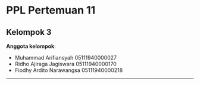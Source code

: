 # PPL Pertemuan 11
## Kelompok 3

**Anggota kelompok**:

- Muhammad Arifiansyah	05111940000027
- Ridho Ajiraga Jagiswara	05111940000170
- Fiodhy Ardito Narawangsa	05111940000218
---
